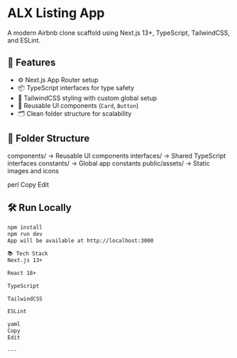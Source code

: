 # ALX Listing App

A modern Airbnb clone scaffold using Next.js 13+, TypeScript, TailwindCSS, and ESLint.

## 🚀 Features

- ⚙️ Next.js App Router setup
- 📦 TypeScript interfaces for type safety
- 🎨 TailwindCSS styling with custom global setup
- 🧩 Reusable UI components (`Card`, `Button`)
- 🗂️ Clean folder structure for scalability

## 📁 Folder Structure

components/ → Reusable UI components
interfaces/ → Shared TypeScript interfaces
constants/ → Global app constants
public/assets/ → Static images and icons

perl
Copy
Edit

## 🛠️ Run Locally

```bash
npm install
npm run dev
App will be available at http://localhost:3000

📚 Tech Stack
Next.js 13+

React 18+

TypeScript

TailwindCSS

ESLint

yaml
Copy
Edit

---
